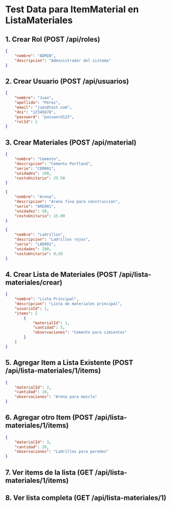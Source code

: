# Test Data para ItemMaterial en ListaMateriales

## 1. Crear Rol (POST /api/roles)
```json
{
    "nombre": "ADMIN",
    "descripcion": "Administrador del sistema"
}
```

## 2. Crear Usuario (POST /api/usuarios)
```json
{
    "nombre": "Juan",
    "apellido": "Pérez",
    "email": "juan@test.com",
    "dni": "12345678",
    "password": "password123",
    "rolId": 1
}
```

## 3. Crear Materiales (POST /api/material)
```json
{
    "nombre": "Cemento",
    "descripcion": "Cemento Portland",
    "serie": "CEM001",
    "unidades": 100,
    "costoUnitario": 25.50
}
```

```json
{
    "nombre": "Arena",
    "descripcion": "Arena fina para construcción",
    "serie": "ARE001",
    "unidades": 50,
    "costoUnitario": 15.00
}
```

```json
{
    "nombre": "Ladrillos",
    "descripcion": "Ladrillos rojos",
    "serie": "LAD001",
    "unidades": 200,
    "costoUnitario": 0.50
}
```

## 4. Crear Lista de Materiales (POST /api/lista-materiales/crear)
```json
{
    "nombre": "Lista Principal",
    "descripcion": "Lista de materiales principal",
    "usuarioId": 1,
    "items": [
        {
            "materialId": 1,
            "cantidad": 5,
            "observaciones": "Cemento para cimientos"
        }
    ]
}
```

## 5. Agregar Item a Lista Existente (POST /api/lista-materiales/1/items)
```json
{
    "materialId": 2,
    "cantidad": 10,
    "observaciones": "Arena para mezcla"
}
```

## 6. Agregar otro Item (POST /api/lista-materiales/1/items)
```json
{
    "materialId": 3,
    "cantidad": 20,
    "observaciones": "Ladrillos para paredes"
}
```

## 7. Ver items de la lista (GET /api/lista-materiales/1/items)

## 8. Ver lista completa (GET /api/lista-materiales/1)
